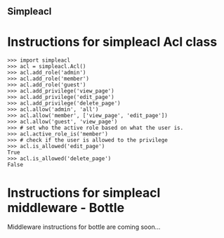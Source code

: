 Simpleacl
---------

Instructions for simpleacl Acl class
====================================

    >>> import simpleacl
    >>> acl = simpleacl.Acl()
    >>> acl.add_role('admin')
    >>> acl.add_role('member')
    >>> acl.add_role('guest')
    >>> acl.add_privilege('view_page')
    >>> acl.add_privilege('edit_page')
    >>> acl.add_privilege('delete_page')
    >>> acl.allow('admin', 'all')
    >>> acl.allow('member', ['view_page', 'edit_page'])
    >>> acl.allow('guest', 'view_page')
    >>> # set who the active role based on what the user is.
    >>> acl.active_role_is('member')
    >>> # check if the user is allowed to the privilege
    >>> acl.is_allowed('edit_page')
    True
    >>> acl.is_allowed('delete_page')
    False

Instructions for simpleacl middleware - Bottle
==============================================

Middleware instructions for bottle are coming soon...
